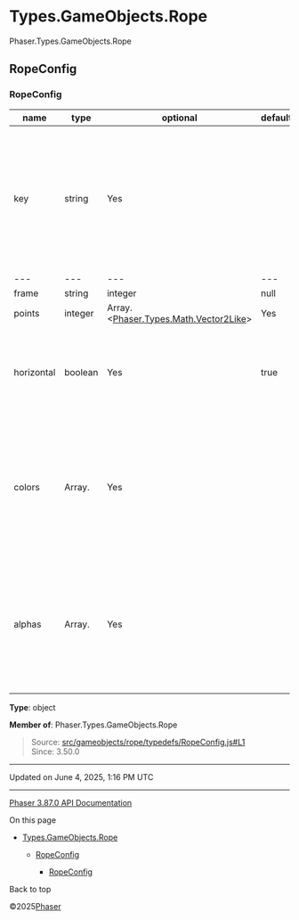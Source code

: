 # Types.GameObjects.Rope

Phaser.Types.GameObjects.Rope

## RopeConfig

### <static> RopeConfig

| name | type | optional | default | description |
| --- | --- | --- | --- | --- |
| key | string | Yes |  | The key of the Texture this Game Object will use to render with, as stored in the Texture Manager. If not given, `__DEFAULT` is used. |
| --- | --- | --- | --- | --- |
| frame | string | integer | null | Yes |  |
| points | integer | Array.<[Phaser.Types.Math.Vector2Like](types-math.md)> | Yes | 2 | An array containing the vertices data for this Rope, or a number that indicates how many segments to split the texture frame into. If none is provided a simple quad is created. See `setPoints` to set this post-creation. |
| horizontal | boolean | Yes | true | Should the vertices of this Rope be aligned horizontally (`true`), or vertically (`false`)? |
| colors | Array.<number> | Yes |  | An optional array containing the color data for this Rope. You should provide one color value per pair of vertices. |
| alphas | Array.<number> | Yes |  | An optional array containing the alpha data for this Rope. You should provide one alpha value per pair of vertices. |

**Type**: object

**Member of**: Phaser.Types.GameObjects.Rope

> Source: [src/gameobjects/rope/typedefs/RopeConfig.js#L1](https://github.com/phaserjs/phaser/blob/v3.87.0/src/gameobjects/rope/typedefs/RopeConfig.js#L1)  
> Since: 3.50.0

---

Updated on June 4, 2025, 1:16 PM UTC

---

[Phaser 3.87.0 API Documentation](../../index.md)

On this page

* [Types.GameObjects.Rope](#typesgameobjectsrope)

  + [RopeConfig](#ropeconfig)

    - [<static> RopeConfig](#static-ropeconfig)

Back to top

©2025[Phaser](https://docs.phaser.io)